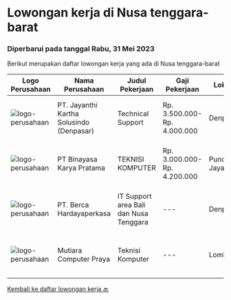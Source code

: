 
  # Lowongan kerja di Nusa tenggara-barat

  ### Diperbarui pada tanggal Rabu, 31 Mei 2023

  Berikut merupakan daftar lowongan kerja yang ada di Nusa tenggara-barat

  |Logo Perusahaan | Nama Perusahaan | Judul Pekerjaan | Gaji Pekerjaan | Lokasi | Deskripsi | Tanggal diunggah | Pranala |
  | -------------- | --------------- | --------------- | --------- | --------- | -------------- | ------- | ----------- |
  |![logo-perusahaan](https://image-service-cdn.seek.com.au/3ac12665b5372c84ef4fd7270e02f2c5e3066d0c/ee4dce1061f3f616224767ad58cb2fc751b8d2dc)|PT. Jayanthi Kartha Solusindo (Denpasar)|Technical Support|Rp. 3.500.000-Rp. 4.000.000|Denpasar|Skills Needed : Network (Wired &amp; Wireless) Troubleshooting Job Description: Perform network troubleshooting fttx / ftth and make an improvement...|Minggu, 28 Mei 2023|https://www.jobstreet.co.id/id/job/technical-support-4338777?token=0~ae05114a-eb7f-485a-b14e-d88ca99848aa&sectionRank=1&jobId=jobstreet-id-job-4338777|
|![logo-perusahaan](https://image-service-cdn.seek.com.au/7683c13df98531e06c6746a4aaa4a41636e7bb3a/ee4dce1061f3f616224767ad58cb2fc751b8d2dc)|PT Binayasa Karya Pratama|TEKNISI KOMPUTER|Rp. 3.000.000-Rp. 4.200.000|Puncak Jaya|Tanggung Jawab Pekerjaan: Melakukan pemantauan terhadap perangkat serta maintenance yang bersifat preventif seperti update patch Operating System dan...|Jumat, 26 Mei 2023|https://www.jobstreet.co.id/id/job/teknisi-komputer-4348561?token=0~ae05114a-eb7f-485a-b14e-d88ca99848aa&sectionRank=2&jobId=jobstreet-id-job-4348561|
|![logo-perusahaan](https://image-service-cdn.seek.com.au/6a76252207cfed561e664c874d4631f4aefd8409/ee4dce1061f3f616224767ad58cb2fc751b8d2dc)|PT. Berca Hardayaperkasa|IT Support area Bali dan Nusa Tenggara|---|Denpasar|Deskripsi Pekerjaan Main Job: IT Support/Desktop Support EngineerResponsibilities:Analyzing, troubleshooting, and installation to several areas...|Rabu, 24 Mei 2023|https://www.jobstreet.co.id/id/job/it-support-area-bali-dan-nusa-tenggara-4345951?token=0~ae05114a-eb7f-485a-b14e-d88ca99848aa&sectionRank=3&jobId=jobstreet-id-job-4345951|
|![logo-perusahaan](https://i.ibb.co/sqvTCh9/112815900-stock-vector-no-image-available-icon-flat-vector.webp)|Mutiara Computer Praya|Teknisi Komputer|---|Lombok|Kualifikasi Pekerjaan Usia maksimal 40 Tahun Pendidikan SMA/SMK Sederajat Menguasai perbaikan laptop/komputer/printer Menguasai Install ulang Windows...|Rabu, 03 Mei 2023|https://www.jobstreet.co.id/id/job/teknisi-komputer-4316521?token=0~ae05114a-eb7f-485a-b14e-d88ca99848aa&sectionRank=4&jobId=jobstreet-id-job-4316521|


  [Kembali ke daftar lowongan kerja 🔙](../README.md#daftar-lowongan-kerja)
  